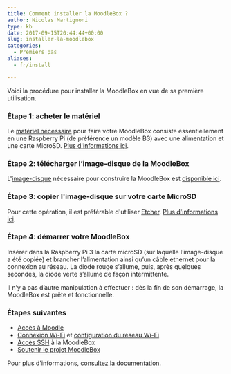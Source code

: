 ```yaml
---
title: Comment installer la MoodleBox ?
author: Nicolas Martignoni
type: kb
date: 2017-09-15T20:44:44+00:00
slug: installer-la-moodlebox
categories:
  - Premiers pas
aliases:
  - fr/install

---
```

Voici la procédure pour installer la MoodleBox en vue de sa première utilisation.

### Étape 1: acheter le matériel

Le [matériel nécessaire][1] pour faire votre MoodleBox consiste essentiellement en une Raspberry Pi (de préférence un modèle B3) avec une alimentation et une carte MicroSD. [Plus d'informations ici][1].

### Étape 2: télécharger l’image-disque de la MoodleBox

L'[image-disque][2] nécessaire pour construire la MoodleBox est [disponible ici][2].

### Étape 3: copier l'image-disque sur votre carte MicroSD

Pour cette opération, il est préférable d'utiliser <a href="https://etcher.io" target="_blank" rel="noopener">Etcher</a>. [Plus d'informations ici][3].

### Étape 4: démarrer votre MoodleBox

Insérer dans la Raspberry Pi 3 la carte microSD (sur laquelle l’image-disque a été copiée) et brancher l’alimentation ainsi qu’un câble ethernet pour la connexion au réseau. La diode rouge s’allume, puis, après quelques secondes, la diode verte s’allume de façon intermittente.

Il n’y a pas d’autre manipulation à effectuer : dès la fin de son démarrage, la MoodleBox est prête et fonctionnelle.

### Étapes suivantes

  * [Accès à Moodle][4]
  * [Connexion Wi-Fi][5] et [configuration du réseau Wi-Fi][6]
  * [Accès SSH][7] à la MoodleBox
  * [Soutenir le projet MoodleBox][8]

Pour plus d'informations, [consultez la documentation][9].

 [1]: https://moodlebox.net/fr/help/materiel-necessaire/
 [2]: https://moodlebox.net/fr/help/telecharger-limage-disque/
 [3]: https://moodlebox.net/fr/help/copier-limage-disque-sur-une-carte-sd/
 [4]: https://moodlebox.net/fr/help/acces-a-moodle/
 [5]: https://moodlebox.net/fr/help/connexion-wi-fi/
 [6]: https://moodlebox.net/fr/help/modification-de-la-configuration-du-reseau-wi-fi/
 [7]: https://moodlebox.net/fr/help/connexion-ssh-en-ligne-de-commande/
 [8]: https://moodlebox.net/fr/help/soutenir-le-projet-moodlebox/
 [9]: https://moodlebox.net/fr/help/
